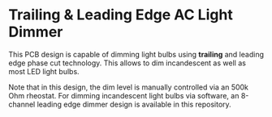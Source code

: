 # Trailing & Leading Edge AC Light Dimmer

This PCB design is capable of dimming light bulbs using **trailing** and leading edge phase cut technology.
This allows to dim incandescent as well as most LED light bulbs.

Note that in this design, the dim level is manually controlled via an 500k Ohm rheostat.
For dimming incandescent light bulbs via software, an 8-channel leading edge dimmer design is available in this repository.
